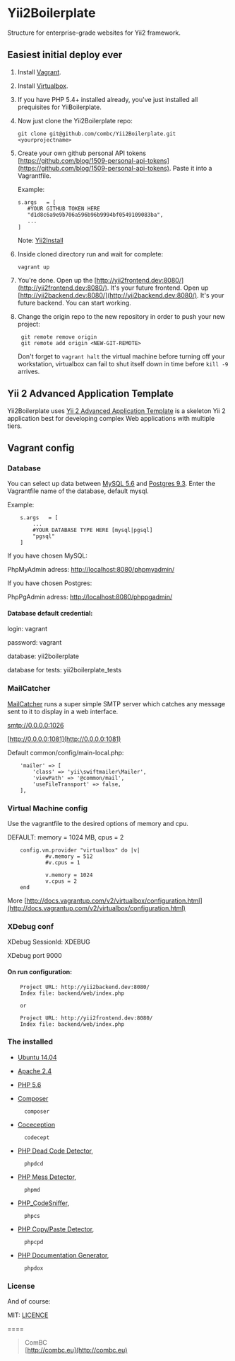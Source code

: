 # Yii2Boilerplate
Structure for enterprise-grade websites for Yii2 framework.

## Easiest initial deploy ever
1.  Install [Vagrant][vagrant].

2.  Install [Virtualbox][virtualbox].

3.  If you have PHP 5.4+ installed already, you've just installed all prequisites for YiiBoilerplate.

4.  Now just clone the Yii2Boilerplate repo:

        git clone git@github.com/combc/Yii2Boilerplate.git <yourprojectname>

5.  Create your own github personal API tokens [https://github.com/blog/1509-personal-api-tokens](https://github.com/blog/1509-personal-api-tokens). Paste it into a Vagrantfile.

    Example: 
    
        s.args   = [
           #YOUR GITHUB TOKEN HERE
           "d1d8c6a9e9b706a596b96b9994bf0549109083ba",
           ...
        ]
    
    Note: [Yii2Install][yiiinstall]

6.  Inside cloned directory run and wait for complete:

        vagrant up

7.  You're done. Open up the [http://yii2frontend.dev:8080/](http://yii2frontend.dev:8080/). It's your future frontend. Open up [http://yii2backend.dev:8080/](http://yii2backend.dev:8080/). It's your future backend. You can start working.
8. Change the origin repo to the new repository in order to push your new project:

        git remote remove origin  
        git remote add origin <NEW-GIT-REMOTE>

    Don't forget to `vagrant halt` the virtual machine before turning off your workstation, virtualbox can fail to shut itself down in time before `kill -9` arrives.

## Yii 2 Advanced Application Template
Yii2Boilerplate uses [Yii 2 Advanced Application Template][yii2template] is a skeleton Yii 2 application best for developing complex Web applications with multiple tiers.

## Vagrant config

### Database

You can select up data between [MySQL 5.6][mysql] and [Postgres 9.3][pgsql]. Enter the Vagrantfile name of the database, default mysql.

Example:

        s.args   = [
            ...
            #YOUR DATABASE TYPE HERE [mysql|pgsql]
            "pgsql"
        ]

If you have chosen MySQL:

PhpMyAdmin adress: [http://localhost:8080/phpmyadmin/](http://localhost:8080/phpmyadmin/)

If you have chosen Postgres:

PhpPgAdmin adress: [http://localhost:8080/phppgadmin/](http://localhost:8080/phppgadmin/)

#### Database default credential:

login: vagrant

password: vagrant

database: yii2boilerplate

database for tests: yii2boilerplate_tests

### MailCatcher
[MailCatcher][mailcatcher] runs a super simple SMTP server which catches any message sent to it to display in a web interface.

[smtp://0.0.0.0:1026](smtp://0.0.0.0:1026)

[http://0.0.0.0:1081](http://0.0.0.0:1081)

Default common/config/main-local.php:

        'mailer' => [
            'class' => 'yii\swiftmailer\Mailer',
            'viewPath' => '@common/mail',
            'useFileTransport' => false,
        ],

### Virtual Machine config

Use the vagrantfile to the desired options of memory and cpu. 

DEFAULT: memory = 1024 MB, cpus = 2

        config.vm.provider "virtualbox" do |v|
                #v.memory = 512
                #v.cpus = 1
    
                v.memory = 1024
                v.cpus = 2
        end
More [http://docs.vagrantup.com/v2/virtualbox/configuration.html](http://docs.vagrantup.com/v2/virtualbox/configuration.html)

### XDebug conf

XDebug SessionId: XDEBUG

XDebug port 9000

#### On run configuration:

        Project URL: http://yii2backend.dev:8080/
        Index file: backend/web/index.php
        
        or
        
        Project URL: http://yii2frontend.dev:8080/
        Index file: backend/web/index.php


### The installed
* [Ubuntu 14.04][ubuntu]
* [Apache 2.4][apache]
* [PHP 5.6][php]
* [Composer][composer]

        composer 
        
* [Coceception][coceception]
 
        codecept

* [PHP Dead Code Detector][phpdcd], 
 
        phpdcd 

* [PHP Mess Detector][phpmd],
 
        phpmd
        
* [PHP_CodeSniffer][phpcs],

        phpcs 

* [PHP Copy/Paste Detector][phpcpd],

        phpcpd 

* [PHP Documentation Generator][phpdox],
 
        phpdox

### License

And of course:

MIT: [LICENCE][licence]

====

> ComBC   
[http://combc.eu](http://combc.eu)


[ubuntu]: http://releases.ubuntu.com/14.04/
[yii]: http://www.yiiframework.com/
[yiiinstall]: http://www.yiiframework.com/doc-2.0/guide-start-installation.html
[vagrant]: http://docs.vagrantup.com/v2/getting-started/
[virtualbox]: https://www.virtualbox.org/
[mysql]: http://www.mysql.com/
[pgsql]: http://www.postgresql.org/
[mailcatcher]: http://mailcatcher.me/
[yii2template]: https://github.com/yiisoft/yii2-app-advanced
[apache]: http://www.apache.org/
[php]: http://php.net/
[composer]: https://getcomposer.org/
[Coceception]: http://codeception.com/
[phpdcd]: https://github.com/sebastianbergmann/phpdcd
[phpmd]: http://phpmd.org/
[phpcs]: https://github.com/squizlabs/PHP_CodeSniffer
[phpdox]: http://phpdox.de/
[phpcpd]: https://github.com/sebastianbergmann/phpcpd
[licence]: ../master/LICENSE.md
